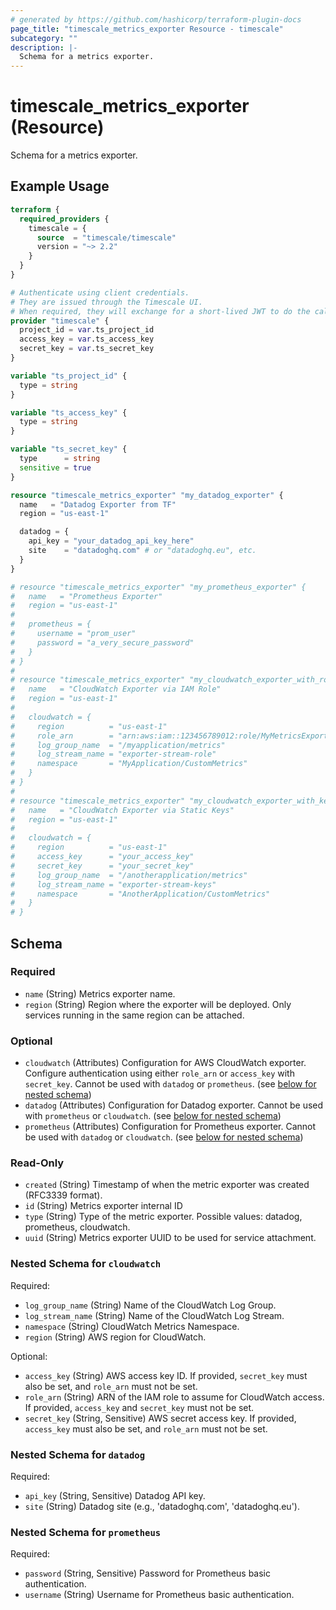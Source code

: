 ```yaml
---
# generated by https://github.com/hashicorp/terraform-plugin-docs
page_title: "timescale_metrics_exporter Resource - timescale"
subcategory: ""
description: |-
  Schema for a metrics exporter.
---
```


# timescale_metrics_exporter (Resource)

Schema for a metrics exporter.

## Example Usage

```terraform
terraform {
  required_providers {
    timescale = {
      source  = "timescale/timescale"
      version = "~> 2.2"
    }
  }
}

# Authenticate using client credentials.
# They are issued through the Timescale UI.
# When required, they will exchange for a short-lived JWT to do the calls.
provider "timescale" {
  project_id = var.ts_project_id
  access_key = var.ts_access_key
  secret_key = var.ts_secret_key
}

variable "ts_project_id" {
  type = string
}

variable "ts_access_key" {
  type = string
}

variable "ts_secret_key" {
  type      = string
  sensitive = true
}

resource "timescale_metrics_exporter" "my_datadog_exporter" {
  name   = "Datadog Exporter from TF"
  region = "us-east-1"

  datadog = {
    api_key = "your_datadog_api_key_here"
    site    = "datadoghq.com" # or "datadoghq.eu", etc.
  }
}

# resource "timescale_metrics_exporter" "my_prometheus_exporter" {
#   name   = "Prometheus Exporter"
#   region = "us-east-1"
#
#   prometheus = {
#     username = "prom_user"
#     password = "a_very_secure_password"
#   }
# }
#
# resource "timescale_metrics_exporter" "my_cloudwatch_exporter_with_role" {
#   name   = "CloudWatch Exporter via IAM Role"
#   region = "us-east-1"
#
#   cloudwatch = {
#     region          = "us-east-1"
#     role_arn        = "arn:aws:iam::123456789012:role/MyMetricsExporterRole"
#     log_group_name  = "/myapplication/metrics"
#     log_stream_name = "exporter-stream-role"
#     namespace       = "MyApplication/CustomMetrics"
#   }
# }
#
# resource "timescale_metrics_exporter" "my_cloudwatch_exporter_with_keys" {
#   name   = "CloudWatch Exporter via Static Keys"
#   region = "us-east-1"
#
#   cloudwatch = {
#     region          = "us-east-1"
#     access_key      = "your_access_key"
#     secret_key      = "your_secret_key"
#     log_group_name  = "/anotherapplication/metrics"
#     log_stream_name = "exporter-stream-keys"
#     namespace       = "AnotherApplication/CustomMetrics"
#   }
# }
```

<!-- schema generated by tfplugindocs -->
## Schema

### Required

- `name` (String) Metrics exporter name.
- `region` (String) Region where the exporter will be deployed. Only services running in the same region can be attached.

### Optional

- `cloudwatch` (Attributes) Configuration for AWS CloudWatch exporter. Configure authentication using either `role_arn` or `access_key` with `secret_key`. Cannot be used with `datadog` or `prometheus`. (see [below for nested schema](#nestedatt--cloudwatch))
- `datadog` (Attributes) Configuration for Datadog exporter. Cannot be used with `prometheus` or `cloudwatch`. (see [below for nested schema](#nestedatt--datadog))
- `prometheus` (Attributes) Configuration for Prometheus exporter. Cannot be used with `datadog` or `cloudwatch`. (see [below for nested schema](#nestedatt--prometheus))

### Read-Only

- `created` (String) Timestamp of when the metric exporter was created (RFC3339 format).
- `id` (String) Metrics exporter internal ID
- `type` (String) Type of the metric exporter. Possible values: datadog, prometheus, cloudwatch.
- `uuid` (String) Metrics exporter UUID to be used for service attachment.

<a id="nestedatt--cloudwatch"></a>
### Nested Schema for `cloudwatch`

Required:

- `log_group_name` (String) Name of the CloudWatch Log Group.
- `log_stream_name` (String) Name of the CloudWatch Log Stream.
- `namespace` (String) CloudWatch Metrics Namespace.
- `region` (String) AWS region for CloudWatch.

Optional:

- `access_key` (String) AWS access key ID. If provided, `secret_key` must also be set, and `role_arn` must not be set.
- `role_arn` (String) ARN of the IAM role to assume for CloudWatch access. If provided, `access_key` and `secret_key` must not be set.
- `secret_key` (String, Sensitive) AWS secret access key. If provided, `access_key` must also be set, and `role_arn` must not be set.


<a id="nestedatt--datadog"></a>
### Nested Schema for `datadog`

Required:

- `api_key` (String, Sensitive) Datadog API key.
- `site` (String) Datadog site (e.g., 'datadoghq.com', 'datadoghq.eu').


<a id="nestedatt--prometheus"></a>
### Nested Schema for `prometheus`

Required:

- `password` (String, Sensitive) Password for Prometheus basic authentication.
- `username` (String) Username for Prometheus basic authentication.
